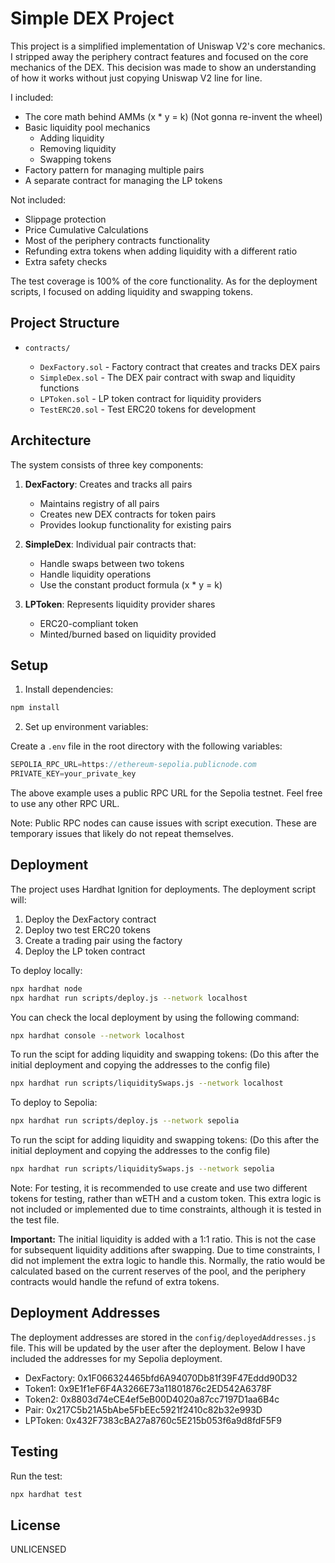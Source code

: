 # Simple DEX Project

This project is a simplified implementation of Uniswap V2's core mechanics. I stripped away the periphery contract features and focused on the core mechanics of the DEX. This decision was made to show an understanding of how it works without just copying Uniswap V2 line for line.

I included:
- The core math behind AMMs (x * y = k) (Not gonna re-invent the wheel)
- Basic liquidity pool mechanics
    - Adding liquidity
    - Removing liquidity
    - Swapping tokens
- Factory pattern for managing multiple pairs
- A separate contract for managing the LP tokens

Not included:
- Slippage protection
- Price Cumulative Calculations
- Most of the periphery contracts functionality
- Refunding extra tokens when adding liquidity with a different ratio
- Extra safety checks

The test coverage is 100% of the core functionality. As for the deployment scripts, I focused on adding liquidity and swapping tokens.

## Project Structure

- `contracts/`

  - `DexFactory.sol` - Factory contract that creates and tracks DEX pairs
  - `SimpleDex.sol` - The DEX pair contract with swap and liquidity functions
  - `LPToken.sol` - LP token contract for liquidity providers
  - `TestERC20.sol` - Test ERC20 tokens for development

## Architecture

The system consists of three key components:

1. **DexFactory**: Creates and tracks all pairs
   - Maintains registry of all pairs
   - Creates new DEX contracts for token pairs
   - Provides lookup functionality for existing pairs

2. **SimpleDex**: Individual pair contracts that:
   - Handle swaps between two tokens
   - Handle liquidity operations
   - Use the constant product formula (x * y = k)

3. **LPToken**: Represents liquidity provider shares
   - ERC20-compliant token
   - Minted/burned based on liquidity provided

## Setup

1. Install dependencies:

```bash
npm install
```

2. Set up environment variables:

Create a `.env` file in the root directory with the following variables:

```javascript
SEPOLIA_RPC_URL=https://ethereum-sepolia.publicnode.com
PRIVATE_KEY=your_private_key
```

The above example uses a public RPC URL for the Sepolia testnet. Feel free to use any other RPC URL.

Note: Public RPC nodes can cause issues with script execution. These are temporary issues that likely do not repeat themselves.


## Deployment

The project uses Hardhat Ignition for deployments. The deployment script will:
1. Deploy the DexFactory contract
2. Deploy two test ERC20 tokens
3. Create a trading pair using the factory
4. Deploy the LP token contract

To deploy locally:
```bash
npx hardhat node
npx hardhat run scripts/deploy.js --network localhost
```

You can check the local deployment by using the following command:
```bash
npx hardhat console --network localhost
```

To run the scipt for adding liquidity and swapping tokens:
(Do this after the initial deployment and copying the addresses to the config file)
```bash
npx hardhat run scripts/liquiditySwaps.js --network localhost
```


To deploy to Sepolia:
```bash
npx hardhat run scripts/deploy.js --network sepolia
```

To run the scipt for adding liquidity and swapping tokens:
(Do this after the initial deployment and copying the addresses to the config file)
```bash
npx hardhat run scripts/liquiditySwaps.js --network sepolia
```

Note: For testing, it is recommended to use create and use two different tokens for testing, rather than wETH and a custom token.
This extra logic is not included or implemented due to time constraints, although it is tested in the test file.

**Important:**
The initial liquidity is added with a 1:1 ratio. This is not the case for subsequent liquidity additions after swapping. Due to time constraints, I did not implement the extra logic to handle this. Normally, the ratio would be calculated based on the current reserves of the pool, and the periphery contracts would handle the refund of extra tokens.


## Deployment Addresses

The deployment addresses are stored in the `config/deployedAddresses.js` file. This will be updated by the user after the deployment.
Below I have included the addresses for my Sepolia deployment.

- DexFactory: 0x1F066324465bfd6A94070Db81f39F47Eddd90D32
- Token1: 0x9E1f1eF6F4A3266E73a11801876c2ED542A6378F
- Token2: 0x8803d74eCE4ef5eB00D4020a87cc7197D1aa6B4c
- Pair: 0x217C5b21A5bAbe5FbEEc5921f2410c82b32e993D
- LPToken: 0x432F7383cBA27a8760c5E215b053f6a9d8fdF5F9


## Testing

Run the test:
```bash
npx hardhat test
```

## License

UNLICENSED